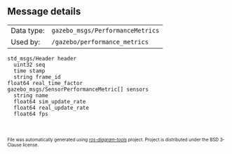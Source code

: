 <!--
File was automatically generated using 'ros-diagram-tools' project.
Project is distributed under the BSD 3-Clause license.
-->


## Message details

|     |     |
| --- | --- |
| Data type: | `gazebo_msgs/PerformanceMetrics` |
| Used by: | `/gazebo/performance_metrics` |

```
std_msgs/Header header
  uint32 seq
  time stamp
  string frame_id
float64 real_time_factor
gazebo_msgs/SensorPerformanceMetric[] sensors
  string name
  float64 sim_update_rate
  float64 real_update_rate
  float64 fps


```


</br>
<font size="1">
File was automatically generated using <a href="https://github.com/anetczuk/ros-diagram-tools"><i>ros-diagram-tools</i></a> project.
Project is distributed under the BSD 3-Clause license.
</font>
